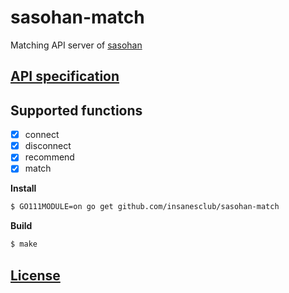 # sasohan-match

Matching API server of [sasohan](https://github.com/insanesclub/sasohan)

## [API specification](https://github.com/insanesclub/sasohan/wiki/match)

## Supported functions

- [x] connect
- [x] disconnect
- [x] recommend
- [x] match

**Install**

```bash
$ GO111MODULE=on go get github.com/insanesclub/sasohan-match
```

**Build**

```bash
$ make
```

## [License](https://github.com/insanesclub/sasohan-match/blob/master/LICENSE)
